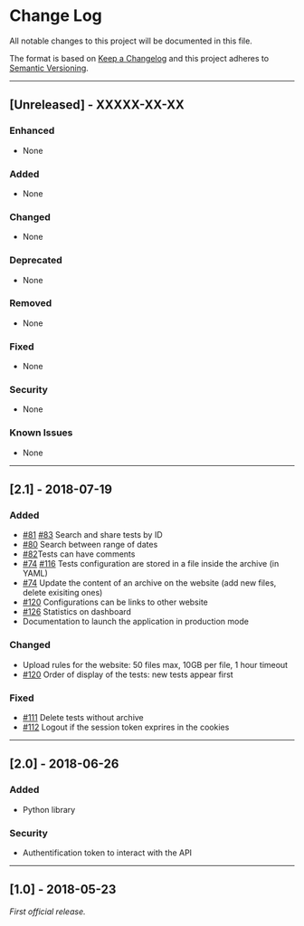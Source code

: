 # Change Log
All notable changes to this project will be documented in this file.

The format is based on [Keep a Changelog](http://keepachangelog.com/)
and this project adheres to [Semantic Versioning](http://semver.org/).

***
## [Unreleased] - XXXXX-XX-XX
### Enhanced
- None

### Added
- None

### Changed
- None

### Deprecated
- None

### Removed
- None

### Fixed
- None

### Security
- None

### Known Issues
- None

***
## [2.1] - 2018-07-19

### Added
- [#81](https://gitlab.aldebaran.lan/hardware-test/astr/issues/81) [#83](https://gitlab.aldebaran.lan/hardware-test/astr/issues/83) Search and share tests by ID
- [#80](https://gitlab.aldebaran.lan/hardware-test/astr/issues/80) Search between range of dates
- [#82](https://gitlab.aldebaran.lan/hardware-test/astr/issues/82)Tests can have comments
- [#74](https://gitlab.aldebaran.lan/hardware-test/astr/issues/74) [#116](https://gitlab.aldebaran.lan/hardware-test/astr/issues/116) Tests configuration are stored in a file inside the archive (in YAML)
- [#74](https://gitlab.aldebaran.lan/hardware-test/astr/issues/74) Update the content of an archive on the website (add new files, delete exisiting ones)
- [#120](https://gitlab.aldebaran.lan/hardware-test/astr/issues/120) Configurations can be links to other website
- [#126](https://gitlab.aldebaran.lan/hardware-test/astr/issues/126) Statistics on dashboard
- Documentation to launch the application in production mode

### Changed
- Upload rules for the website: 50 files max, 10GB per file, 1 hour timeout
- [#120](https://gitlab.aldebaran.lan/hardware-test/astr/issues/120) Order of display of the tests: new tests appear first

### Fixed
- [#111](https://gitlab.aldebaran.lan/hardware-test/astr/issues/111) Delete tests without archive
- [#112](https://gitlab.aldebaran.lan/hardware-test/astr/issues/112) Logout if the session token exprires in the cookies


***
## [2.0] - 2018-06-26

### Added
- Python library

### Security
- Authentification token to interact with the API

***
## [1.0] - 2018-05-23

*First official release.*
